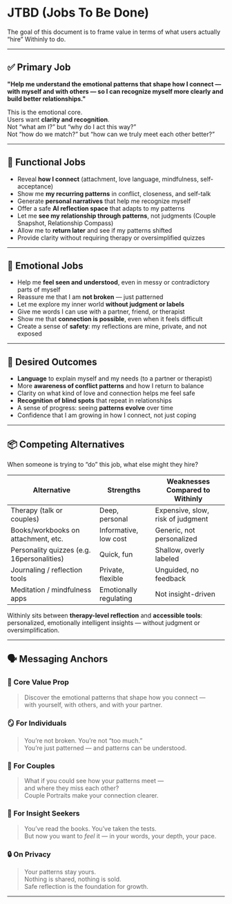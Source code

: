 # JTBD (Jobs To Be Done)

The goal of this document is to frame value in terms of what users actually “hire” Withinly to do.

---

## ✅ Primary Job

**"Help me understand the emotional patterns that shape how I connect — with myself and with others — so I can recognize myself more clearly and build better relationships."**

This is the emotional core.  
Users want **clarity and recognition**.  
Not “what am I?” but “why do I act this way?”  
Not “how do we match?” but “how can we truly meet each other better?”

---

## 🧠 Functional Jobs

- Reveal **how I connect** (attachment, love language, mindfulness, self-acceptance)
- Show me **my recurring patterns** in conflict, closeness, and self-talk
- Generate **personal narratives** that help me recognize myself
- Offer a safe **AI reflection space** that adapts to my patterns
- Let me **see my relationship through patterns**, not judgments (Couple Snapshot, Relationship Compass)
- Allow me to **return later** and see if my patterns shifted
- Provide clarity without requiring therapy or oversimplified quizzes

---

## 💓 Emotional Jobs

- Help me **feel seen and understood**, even in messy or contradictory parts of myself
- Reassure me that I am **not broken** — just patterned
- Let me explore my inner world **without judgment or labels**
- Give me words I can use with a partner, friend, or therapist
- Show me that **connection is possible**, even when it feels difficult
- Create a sense of **safety**: my reflections are mine, private, and not exposed

---

## 🧲 Desired Outcomes

- **Language** to explain myself and my needs (to a partner or therapist)
- More **awareness of conflict patterns** and how I return to balance
- Clarity on what kind of love and connection helps me feel safe
- **Recognition of blind spots** that repeat in relationships
- A sense of progress: seeing **patterns evolve** over time
- Confidence that I am growing in how I connect, not just coping

---

## 📦 Competing Alternatives

When someone is trying to “do” this job, what else might they hire?

| Alternative                                | Strengths              | Weaknesses Compared to Withinly   |
| ------------------------------------------ | ---------------------- | --------------------------------- |
| Therapy (talk or couples)                  | Deep, personal         | Expensive, slow, risk of judgment |
| Books/workbooks on attachment, etc.        | Informative, low cost  | Generic, not personalized         |
| Personality quizzes (e.g. 16personalities) | Quick, fun             | Shallow, overly labeled           |
| Journaling / reflection tools              | Private, flexible      | Unguided, no feedback             |
| Meditation / mindfulness apps              | Emotionally regulating | Not insight-driven                |

Withinly sits between **therapy-level reflection** and **accessible tools**:  
personalized, emotionally intelligent insights — without judgment or oversimplification.

---

## 🗣️ Messaging Anchors

### 🧭 Core Value Prop

> Discover the emotional patterns that shape how you connect —  
> with yourself, with others, and with your partner.

### 🪞 For Individuals

> You’re not broken. You’re not “too much.”  
> You’re just patterned — and patterns can be understood.

### 💑 For Couples

> What if you could see how your patterns meet —  
> and where they miss each other?  
> Couple Portraits make your connection clearer.

### 🧠 For Insight Seekers

> You’ve read the books. You’ve taken the tests.  
> But now you want to _feel_ it — in your words, your depth, your pace.

### 🔒 On Privacy

> Your patterns stay yours.  
> Nothing is shared, nothing is sold.  
> Safe reflection is the foundation for growth.

---
